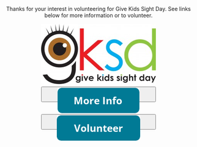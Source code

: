 <!doctype html>
<html lang="en">

<head>
<style>
#button1{
width: 300px;
height: 40px;

}
#button2{
width: 300px;
height: 40px;
}
  
  #button1 , #button2 {
display:inline-block;
/* additional code */
}
</style>

<meta charset="utf-8">
<meta name="Give Kids Sight Day">

 <title>Give Kids Sight Day</title>
</head>
<body>
<center>
  <p>Thanks for your interest in volunteering for Give Kids Sight Day. See links below for more information or to volunteer.</p>
  <img src="Images/GKSDLogo.jpg">
 <button type="button home-button" id="button1" ><img src="Images/button_more-info.png" alt="more info"></button>
 <button type="button contact-button" id="button2"><img src="Images/button_volunteer.png" alt="volunteer"></button>
  </center>
</body>
</html>
